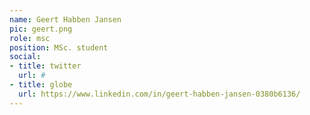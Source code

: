 ```yaml
---
name: Geert Habben Jansen
pic: geert.png
role: msc
position: MSc. student
social:
- title: twitter
  url: #
- title: globe
  url: https://www.linkedin.com/in/geert-habben-jansen-0380b6136/
---
```

